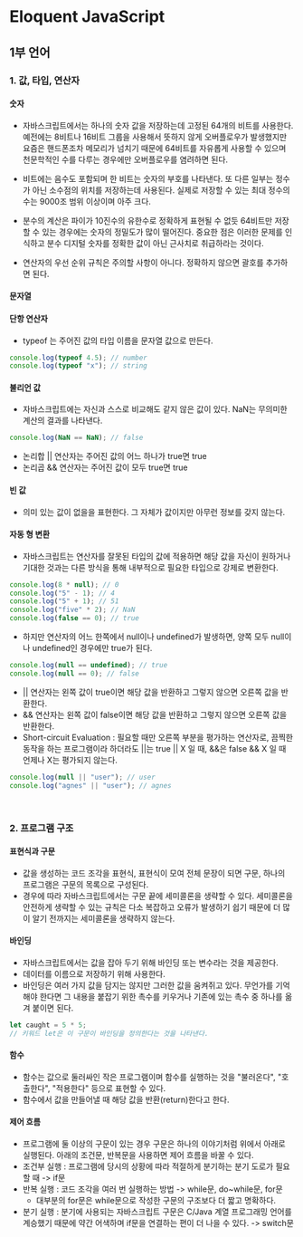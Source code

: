 # Eloquent JavaScript

## 1부 언어

### 1. 값, 타입, 연산자

#### 숫자

+ 자바스크립트에서는 하나의 숫자 값을 저장하는데 고정된 64개의 비트를 사용한다. 예전에는 8비트나 16비트 그룹을 사용해서 뜻하지 않게 오버플로우가 발생했지만 요즘은 핸드폰조차 메모리가 넘치기 때문에 64비트를 자유롭게 사용할 수 있으며 천문학적인 수를 다루는 경우에만 오버플로우를 염려하면 된다.
+ 비트에는 음수도 포함되며 한 비트는 숫자의 부호를 나타낸다. 또 다른 일부는 정수가 아닌 소수점의 위치를  저장하는데 사용된다. 실제로 저장할 수 있는 최대 정수의 수는 9000조 범위 이상이며 아주 크다.
+ 분수의 계산은 파이가 10진수의 유한수로 정확하게 표현될 수 없듯 64비트만 저장할 수 있는 경우에는 숫자의 정밀도가 많이 떨어진다. 중요한 점은 이러한 문제를 인식하고 분수 디지털 숫자를 정확한 값이 아닌 근사치로 취급하라는 것이다.

+ 연산자의 우선 순위 규칙은 주의할 사항이 아니다. 정확하지 않으면 괄호를 추가하면 된다.

#### 문자열

#### 단항 연산자

+ typeof 는 주어진 값의 타입 이름을 문자열 값으로 만든다.

```javascript
console.log(typeof 4.5); // number
console.log(typeof "x"); // string
```

#### 불리언 값

+ 자바스크립트에는 자신과 스스로 비교해도 같지 않은 값이 있다. NaN는 무의미한 계산의 결과를 나타낸다.

```javascript
console.log(NaN == NaN); // false
```

+ 논리합 || 연산자는 주어진 값의 어느 하나가 true면 true
+ 논리곱 && 연산자는 주어진 값이 모두 true면 true

#### 빈 값

+ 의미 있는 값이 없을을 표현한다. 그 자체가 값이지만 아무런 정보를 갖지 않는다.

#### 자동 형 변환

+ 자바스크립트는 연산자를 잘못된 타입의 값에 적용하면 해당 값을 자신이 원하거나 기대한 것과는 다른 방식을 통해 내부적으로 필요한 타입으로 강제로 변환한다.

```javascript
console.log(8 * null); // 0
console.log("5" - 1); // 4
console.log("5" + 1); // 51
console.log("five" * 2); // NaN
console.log(false == 0); // true
```

+ 하지만 연산자의 어느 한쪽에서 null이나 undefined가 발생하면, 양쪽 모두 null이나 undefined인 경우에만 true가 된다.

```javascript
console.log(null == undefined); // true
console.log(null == 0); // false
```

+ || 연산자는 왼쪽 값이 true이면 해당 값을 반환하고 그렇지 않으면 오른쪽 값을 반환한다.
+ && 연산자는 왼쪽 값이 false이면 해당 값을 반환하고 그렇지 않으면 오른쪽 값을 반환한다.
+ Short-circuit Evaluation : 필요할 때만 오른쪽 부분을 평가하는 연산자로, 끔찍한 동작을 하는 프로그램이라 하더라도 ||는 true || X 일 때, &&은 false && X 일 때 언제나 X는 평가되지 않는다.

```javascript
console.log(null || "user"); // user
console.log("agnes" || "user"); // agnes
```

<br>

### 2. 프로그램 구조

#### 표현식과 구문

+ 값을 생성하는 코드 조각을 표현식, 표현식이 모여 전체 문장이 되면 구문, 하나의 프로그램은 구문의 목록으로 구성된다.
+ 경우에 따라 자바스크립트에서는 구문 끝에 세미콜론을 생략할 수 있다. 세미콜론을 안전하게 생략할 수 있는 규칙은 다소 복잡하고 오류가 발생하기 쉽기 때문에 더 많이 알기 전까지는 세미콜론을 생략하지 않는다.

#### 바인딩

+ 자바스크립트에서는 값을 잡아 두기 위해 바인딩 또는 변수라는 것을 제공한다.
+ 데이터를 이름으로 저장하기 위해 사용한다.
+ 바인딩은 여러 가지 값을 담지는 않지만 그러한 값을 움켜쥐고 있다. 무언가를 기억해야 한다면 그 내용을 붙잡기 위한 촉수를 키우거나 기존에 있는 촉수 중 하나를 옮겨 붙이면 된다.

```javascript
let caught = 5 * 5;
// 키워드 let은 이 구문이 바인딩을 정의한다는 것을 나타낸다.
```

#### 함수

+ 함수는 값으로 둘러싸인 작은 프로그램이며 함수를 실행하는 것을 "불러온다", "호출한다", "적용한다" 등으로 표현할 수 있다.
+ 함수에서 값을 만들어낼 때 해당 값을 반환(return)한다고 한다.

#### 제어 흐름

+ 프로그램에 둘 이상의 구문이 있는 경우 구문은 하나의 이야기처럼 위에서 아래로 실행된다. 아래의 조건문, 반복문을 사용하면 제어 흐름을 바꿀 수 있다.
+ 조건부 실행 : 프로그램에 당시의 상황에 따라 적절하게 분기하는 분기 도로가 필요할 때 -> if문
+ 반복 실행 : 코드 조각을 여러 번 실행하는 방법 -> while문, do~while문, for문
  - 대부분의 for문은 while문으로 작성한 구문의 구조보다 더 짧고 명확하다.
+ 분기 실행 : 분기에 사용되는 자바스크립트 구문은 C/Java 계열 프로그래밍 언어를 계승했기 때문에 약간 어색하며 if문을 연결하는 편이 더 나을 수 있다. -> switch문

































